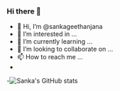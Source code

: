 ### Hi there 👋

- 👋 Hi, I’m @sankageethanjana
- 👀 I’m interested in ...
- 🌱 I’m currently learning ...
- 💞️ I’m looking to collaborate on ...
- 📫 How to reach me ...
- 
-![Sanka's GitHub stats](https://github-readme-stats.vercel.app/api?username=sankagee&show_icons=true&theme=radical)

<!---
sankageethanjana/sankageethanjana is a ✨ special ✨ repository because its `README.md` (this file) appears on your GitHub profile.
You can click the Preview link to take a look at your changes.
--->
